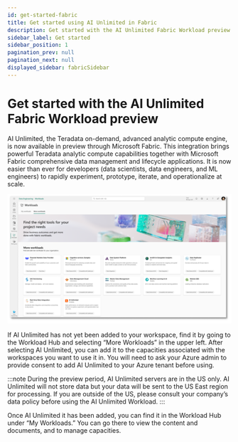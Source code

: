 ```yaml
---
id: get-started-fabric
title: Get started using AI Unlimited in Fabric
description: Get started with the AI Unlimited Fabric Workload preview.
sidebar_label: Get started
sidebar_position: 1
pagination_prev: null
pagination_next: null
displayed_sidebar: fabricSidebar
---
```


# Get started with the AI Unlimited Fabric Workload preview

AI Unlimited, the Teradata on-demand, advanced analytic compute engine, is now available in preview through Microsoft Fabric. This integration brings powerful Teradata analytic compute capabilities together with Microsoft Fabric comprehensive data management and lifecycle applications. It is now easier than ever for developers (data scientists, data engineers, and ML engineers) to rapidly experiment, prototype, iterate, and operationalize at scale.

![ImgWorkloadHub](./workload-hub.svg)

If AI Unlimited has not yet been added to your workspace, find it by going to the Workload Hub and selecting “More Workloads” in the upper left. After selecting AI Unlimited, you can add it to the capacities associated with the workspaces you want to use it in. You will need to ask your Azure admin to provide consent to add AI Unlimited to your Azure tenant before using. 

:::note
During the preview period, AI Unlimited servers are in the US only. AI Unlimited will not store data but your data will be sent to the US East region for processing. If you are outside of the US, please consult your company’s data policy before using the AI Unlimited Workload.
:::

Once AI Unlimited it has been added, you can find it in the Workload Hub under “My Workloads.” You can go there to view the content and documents, and to manage capacities. 


